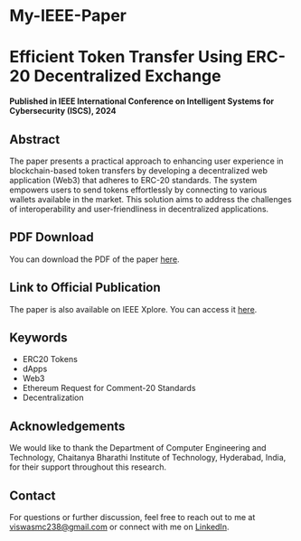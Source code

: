 # My-IEEE-Paper
# Efficient Token Transfer Using ERC-20 Decentralized Exchange

**Published in IEEE International Conference on Intelligent Systems for Cybersecurity (ISCS), 2024**

## Abstract
The paper presents a practical approach to enhancing user experience in blockchain-based token transfers by developing a decentralized web application (Web3) that adheres to ERC-20 standards. The system empowers users to send tokens effortlessly by connecting to various wallets available in the market. This solution aims to address the challenges of interoperability and user-friendliness in decentralized applications.


## PDF Download
You can download the PDF of the paper [here](./Efficient_Token_Transfer_Using_ERC-20_Decentralized_Exchange.pdf).

## Link to Official Publication
The paper is also available on IEEE Xplore. You can access it [here](https://doi.org/10.1109/ISCS61804.2024.10581224).

## Keywords
- ERC20 Tokens
- dApps
- Web3
- Ethereum Request for Comment-20 Standards
- Decentralization

## Acknowledgements
We would like to thank the Department of Computer Engineering and Technology, Chaitanya Bharathi Institute of Technology, Hyderabad, India, for their support throughout this research.

## Contact
For questions or further discussion, feel free to reach out to me at viswasmc238@gmail.com or connect with me on [LinkedIn](https://www.linkedin.com/in/your-profile).


